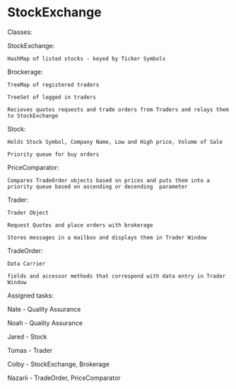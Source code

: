# StockExchange

Classes:

StockExchange:

    HashMap of listed stocks - keyed by Ticker Symbols
  
Brockerage:

    TreeMap of registered traders
  
    TreeSet of logged in traders
  
    Recieves quotes requests and trade orders from Traders and relays them to StockExchange
  
Stock:

    Holds Stock Symbol, Company Name, Low and High price, Volume of Sale
  
    Priority queue for buy orders
  
PriceComparator:

    Compares TradeOrder objects based on prices and puts them into a priority queue based on ascending or decending  parameter
  
Trader:

    Trader Object
  
    Request Quotes and place orders with brokerage
  
    Stores messages in a mailbox and displays them in Trader Window
  
TradeOrder:

    Data Carrier
  
    fields and accessor methods that correspond with data entry in Trader Window
  
  
Assigned tasks: 

Nate - Quality Assurance

Noah - Quality Assurance

Jared - Stock

Tomas - Trader

Colby - StockExchange, Brokerage

Nazarii - TradeOrder, PriceComparator
